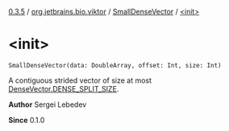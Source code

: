 [0.3.5](../../index.md) / [org.jetbrains.bio.viktor](../index.md) / [SmallDenseVector](index.md) / [&lt;init&gt;](.)

# &lt;init&gt;

`SmallDenseVector(data: DoubleArray, offset: Int, size: Int)`

A contiguous strided vector of size at most [DenseVector.DENSE_SPLIT_SIZE](../-dense-vector/-d-e-n-s-e_-s-p-l-i-t_-s-i-z-e.md).

**Author**
Sergei Lebedev

**Since**
0.1.0


